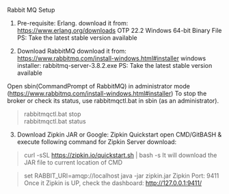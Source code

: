 Rabbit MQ Setup

1) Pre-requisite: Erlang.
download it from: https://www.erlang.org/downloads
OTP 22.2 Windows 64-bit Binary File 
PS: Take the latest stable version available

2) Download RabbitMQ
download it from: https://www.rabbitmq.com/install-windows.html#installer
windows installer: rabbitmq-server-3.8.2.exe
PS: Take the latest stable version available

Open sbin(CommandPrompt of RabbitMQ) in administrator mode (https://www.rabbitmq.com/install-windows.html#installer)
To stop the broker or check its status, use rabbitmqctl.bat in sbin (as an administrator).
> rabbitmqctl.bat stop	
> rabbitmqctl.bat status

3) Download Zipkin JAR
or Google: Zipkin Quickstart
open CMD/GitBASH & execute following command for Zipkin Server download:
> curl -sSL https://zipkin.io/quickstart.sh | bash -s
It will download the JAR file to current location of CMD

> set RABBIT_URI=amqp://localhost
> java -jar zipkin.jar
Zipkin Port: 9411
Once it Zipkin is UP, check the dashboard: http://127.0.0.1:9411/